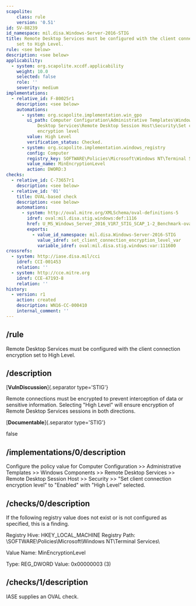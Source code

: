 ```yaml
---
scapolite:
    class: rule
    version: '0.51'
id: SV-88239
id_namespace: mil.disa.Windows-Server-2016-STIG
title: Remote Desktop Services must be configured with the client connection encryption
    set to High Level.
rule: <see below>
description: <see below>
applicability:
  - system: org.scapolite.xccdf.applicability
    weight: 10.0
    selected: false
    role: ''
    severity: medium
implementations:
  - relative_id: F-80025r1
    description: <see below>
    automations:
      - system: org.scapolite.implementation.win_gpo
        ui_path: Computer Configuration\Administrative Templates\Windows Components\Remote
            Desktop Services\Remote Desktop Session Host\Security\Set client connection
            encryption level
        value: High Level
        verification_status: Checked.
      - system: org.scapolite.implementation.windows_registry
        config: Computer
        registry_key: SOFTWARE\Policies\Microsoft\Windows NT\Terminal Services
        value_name: MinEncryptionLevel
        action: DWORD:3
checks:
  - relative_id: C-73657r1
    description: <see below>
  - relative_id: '01'
    title: OVAL-based check
    description: <see below>
    automations:
      - system: http://oval.mitre.org/XMLSchema/oval-definitions-5
        idref: oval:mil.disa.stig.windows:def:1116
        href: U_MS_Windows_Server_2016_V1R7_STIG_SCAP_1-2_Benchmark-oval.xml
        exports:
          - value_id_namespace: mil.disa.Windows-Server-2016-STIG
            value_idref: set_client_connection_encryption_level_var
            variable_idref: oval:mil.disa.stig.windows:var:111600
crossrefs:
  - system: http://iase.disa.mil/cci
    idref: CCI-001453
    relation: ''
  - system: http://cce.mitre.org
    idref: CCE-47193-8
    relation: ''
history:
  - version: r1
    action: created
    description: WN16-CC-000410
    internal_comment: ''
---
```



## /rule

Remote Desktop Services must be configured with the client connection encryption set to High Level.

## /description

[**VulnDiscussion**]{.separator type='STIG'}

Remote connections must be encrypted to prevent interception of data or sensitive information. Selecting "High Level" will ensure encryption of Remote Desktop Services sessions in both directions.

[**Documentable**]{.separator type='STIG'}

false

## /implementations/0/description

Configure the policy value for Computer Configuration >> Administrative Templates >> Windows Components >> Remote Desktop Services >> Remote Desktop Session Host >> Security >> "Set client connection encryption level" to "Enabled" with "High Level" selected.

## /checks/0/description

If the following registry value does not exist or is not configured as specified, this is a finding.

Registry Hive: HKEY_LOCAL_MACHINE
Registry Path: \SOFTWARE\Policies\Microsoft\Windows NT\Terminal Services\

Value Name: MinEncryptionLevel

Type: REG_DWORD
Value: 0x00000003 (3)

## /checks/1/description

IASE supplies an OVAL check.
